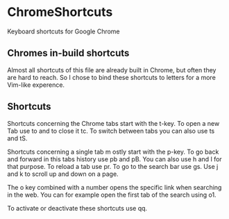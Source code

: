 
# ChromeShortcuts

Keyboard shortcuts for Google Chrome

## Chromes in-build shortcuts

Almost all shortcuts of this file are already built in Chrome, but often they are hard to reach. So I chose to bind these shortcuts to letters for a more Vim-like experence.

## Shortcuts

Shortcuts concerning the Chrome tabs start with the t-key. To open a new Tab use to and to close it tc. To switch between tabs you can also use ts and tS. 

Shortcuts concerning a single tab m ostly start with the p-key. To go back and forward in this tabs history use pb and pB. You can also use h and l for that purpose. To reload a tab use pr. To go to the search bar use gs. Use j and k to scroll up and down on a page.

The o key combined with a number opens the specific link when searching in the web. You can for example open the first tab of the search using o1.

To activate or deactivate these shortcuts use qq.
